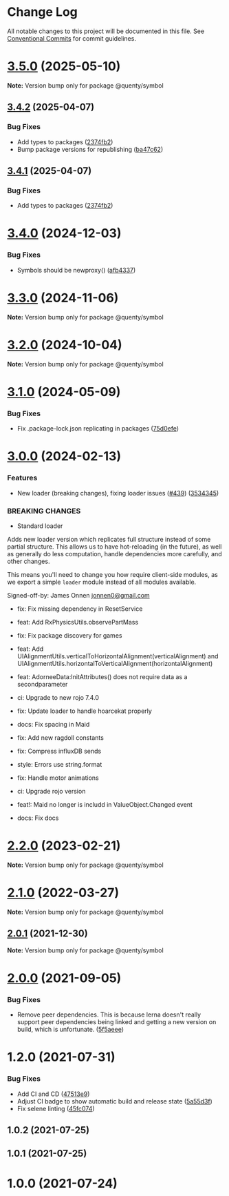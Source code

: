 # Change Log

All notable changes to this project will be documented in this file.
See [Conventional Commits](https://conventionalcommits.org) for commit guidelines.

# [3.5.0](https://github.com/Quenty/NevermoreEngine/compare/@quenty/symbol@3.4.2...@quenty/symbol@3.5.0) (2025-05-10)

**Note:** Version bump only for package @quenty/symbol





## [3.4.2](https://github.com/Quenty/NevermoreEngine/compare/@quenty/symbol@3.4.0...@quenty/symbol@3.4.2) (2025-04-07)


### Bug Fixes

* Add types to packages ([2374fb2](https://github.com/Quenty/NevermoreEngine/commit/2374fb2b043cfbe0e9b507b3316eec46a4e353a0))
* Bump package versions for republishing ([ba47c62](https://github.com/Quenty/NevermoreEngine/commit/ba47c62e32170bf74377b0c658c60b84306dc294))





## [3.4.1](https://github.com/Quenty/NevermoreEngine/compare/@quenty/symbol@3.4.0...@quenty/symbol@3.4.1) (2025-04-07)


### Bug Fixes

* Add types to packages ([2374fb2](https://github.com/Quenty/NevermoreEngine/commit/2374fb2b043cfbe0e9b507b3316eec46a4e353a0))





# [3.4.0](https://github.com/Quenty/NevermoreEngine/compare/@quenty/symbol@3.3.0...@quenty/symbol@3.4.0) (2024-12-03)


### Bug Fixes

* Symbols should be newproxy() ([afb4337](https://github.com/Quenty/NevermoreEngine/commit/afb43373b3376a5e5c608eff0ea0a889240081a8))





# [3.3.0](https://github.com/Quenty/NevermoreEngine/compare/@quenty/symbol@3.2.0...@quenty/symbol@3.3.0) (2024-11-06)

**Note:** Version bump only for package @quenty/symbol





# [3.2.0](https://github.com/Quenty/NevermoreEngine/compare/@quenty/symbol@3.1.0...@quenty/symbol@3.2.0) (2024-10-04)

**Note:** Version bump only for package @quenty/symbol





# [3.1.0](https://github.com/Quenty/NevermoreEngine/compare/@quenty/symbol@3.0.0...@quenty/symbol@3.1.0) (2024-05-09)


### Bug Fixes

* Fix .package-lock.json replicating in packages ([75d0efe](https://github.com/Quenty/NevermoreEngine/commit/75d0efeef239f221d93352af71a5b3e930ec23c5))





# [3.0.0](https://github.com/Quenty/NevermoreEngine/compare/@quenty/symbol@2.2.0...@quenty/symbol@3.0.0) (2024-02-13)


### Features

* New loader (breaking changes), fixing loader issues  ([#439](https://github.com/Quenty/NevermoreEngine/issues/439)) ([3534345](https://github.com/Quenty/NevermoreEngine/commit/353434522918812953bd9f13fece73e27a4d034d))


### BREAKING CHANGES

* Standard loader

Adds new loader version which replicates full structure instead of some partial structure. This allows us to have hot-reloading (in the future), as well as generally do less computation, handle dependencies more carefully, and other changes.

This means you'll need to change you how require client-side modules, as we export a simple `loader` module instead of all modules available.

Signed-off-by: James Onnen <jonnen0@gmail.com>

* fix: Fix missing dependency in ResetService

* feat: Add RxPhysicsUtils.observePartMass

* fix: Fix package discovery for games

* feat: Add UIAlignmentUtils.verticalToHorizontalAlignment(verticalAlignment) and UIAlignmentUtils.horizontalToVerticalAlignment(horizontalAlignment)

* feat: AdorneeData:InitAttributes() does not require data as a  secondparameter

* ci: Upgrade to new rojo 7.4.0

* fix: Update loader to handle hoarcekat properly

* docs: Fix spacing in Maid

* fix: Add new ragdoll constants

* fix: Compress influxDB sends

* style: Errors use string.format

* fix: Handle motor animations

* ci: Upgrade rojo version

* feat!: Maid no longer is includd in ValueObject.Changed event

* docs: Fix docs





# [2.2.0](https://github.com/Quenty/NevermoreEngine/compare/@quenty/symbol@2.1.0...@quenty/symbol@2.2.0) (2023-02-21)

**Note:** Version bump only for package @quenty/symbol





# [2.1.0](https://github.com/Quenty/NevermoreEngine/compare/@quenty/symbol@2.0.1...@quenty/symbol@2.1.0) (2022-03-27)

**Note:** Version bump only for package @quenty/symbol





## [2.0.1](https://github.com/Quenty/NevermoreEngine/compare/@quenty/symbol@2.0.0...@quenty/symbol@2.0.1) (2021-12-30)

**Note:** Version bump only for package @quenty/symbol





# [2.0.0](https://github.com/Quenty/NevermoreEngine/compare/@quenty/symbol@1.2.0...@quenty/symbol@2.0.0) (2021-09-05)


### Bug Fixes

* Remove peer dependencies. This is because lerna doesn't really support peer dependencies being linked and getting a new version on build, which is unfortunate. ([5f5aeee](https://github.com/Quenty/NevermoreEngine/commit/5f5aeeea8de9975435309e53679f0ef7064f9dd0))





# 1.2.0 (2021-07-31)


### Bug Fixes

* Add CI and CD ([47513e9](https://github.com/Quenty/NevermoreEngine/commit/47513e9b568162707534af132396dd8756947dd3))
* Adjust CI badge to show automatic build and release state ([5a55d3f](https://github.com/Quenty/NevermoreEngine/commit/5a55d3f19bf8d66a760d67da9b56ed47fab74656))
* Fix selene linting ([45fc074](https://github.com/Quenty/NevermoreEngine/commit/45fc07489ee59127ac6582689f19a0e87c1e5b5a))



## 1.0.2 (2021-07-25)



## 1.0.1 (2021-07-25)



# 1.0.0 (2021-07-24)
